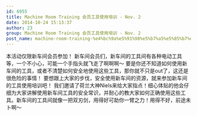 ```yaml
---
id: 6955
title: Machine Room Training 会员工具使用培训 - Nov. 2
date: 2014-10-24 15:13:37
author: 23
group: Machine Room Training 会员工具使用培训 - Nov. 2
post_name: machine-room-training-%e4%bc%9a%e5%91%98%e5%b7%a5%e5%85%b7%e4%bd%bf%e7%94%a8%e5%9f%b9%e8%ae%ad-nov-2
---
```


本活动仅限新车间会员参加！ 新车间会员们，新车间的工具间有各种电动工具等，一个不小心，可能一个手指头就飞走了啊啊啊～ 要是你还不知道如何使用新车间的工具，或者不清楚如何安全地使用这些工具，那你就不只是out了，这还是很危险的事情！ 要想跟上大家的步伐，安全使用新车间的资源，就来参加新车间的工具使用培训吧！ 我们邀请了荷兰大神Niels来给大家指点！细心体贴的他会仔细为大家讲解使用新车间工具的安全常识，并耐心的教大家如何正确使用这些工具。新车间的工具间就像一把双刃剑，用得好可助你一臂之力！用得不好，前途未卜啊～